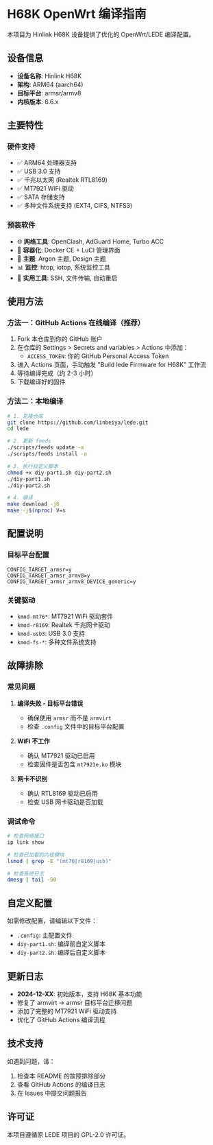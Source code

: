 # H68K OpenWrt 编译指南

本项目为 Hinlink H68K 设备提供了优化的 OpenWrt/LEDE 编译配置。

## 设备信息

- **设备名称**: Hinlink H68K
- **架构**: ARM64 (aarch64)
- **目标平台**: armsr/armv8
- **内核版本**: 6.6.x

## 主要特性

### 硬件支持
- ✅ ARM64 处理器支持
- ✅ USB 3.0 支持
- ✅ 千兆以太网 (Realtek RTL8169)
- ✅ MT7921 WiFi 驱动
- ✅ SATA 存储支持
- ✅ 多种文件系统支持 (EXT4, CIFS, NTFS3)

### 预装软件
- 🌐 **网络工具**: OpenClash, AdGuard Home, Turbo ACC
- 🐳 **容器化**: Docker CE + LuCI 管理界面
- 🎨 **主题**: Argon 主题, Design 主题
- 📊 **监控**: htop, iotop, 系统监控工具
- 🔧 **实用工具**: SSH, 文件传输, 自动重启

## 使用方法

### 方法一：GitHub Actions 在线编译（推荐）

1. Fork 本仓库到你的 GitHub 账户
2. 在仓库的 Settings > Secrets and variables > Actions 中添加：
   - `ACCESS_TOKEN`: 你的 GitHub Personal Access Token
3. 进入 Actions 页面，手动触发 "Build lede Firmware for H68K" 工作流
4. 等待编译完成（约 2-3 小时）
5. 下载编译好的固件

### 方法二：本地编译

```bash
# 1. 克隆仓库
git clone https://github.com/linbeiya/lede.git
cd lede

# 2. 更新 feeds
./scripts/feeds update -a
./scripts/feeds install -a

# 3. 执行自定义脚本
chmod +x diy-part1.sh diy-part2.sh
./diy-part1.sh
./diy-part2.sh

# 4. 编译
make download -j8
make -j$(nproc) V=s
```

## 配置说明

### 目标平台配置
```
CONFIG_TARGET_armsr=y
CONFIG_TARGET_armsr_armv8=y
CONFIG_TARGET_armsr_armv8_DEVICE_generic=y
```

### 关键驱动
- `kmod-mt76*`: MT7921 WiFi 驱动套件
- `kmod-r8169`: Realtek 千兆网卡驱动
- `kmod-usb3`: USB 3.0 支持
- `kmod-fs-*`: 多种文件系统支持

## 故障排除

### 常见问题

1. **编译失败 - 目标平台错误**
   - 确保使用 `armsr` 而不是 `armvirt`
   - 检查 `.config` 文件中的目标平台配置

2. **WiFi 不工作**
   - 确认 MT7921 驱动已启用
   - 检查固件是否包含 `mt7921e.ko` 模块

3. **网卡不识别**
   - 确认 RTL8169 驱动已启用
   - 检查 USB 网卡驱动是否加载

### 调试命令

```bash
# 检查网络接口
ip link show

# 检查已加载的内核模块
lsmod | grep -E "(mt76|r8169|usb)"

# 检查系统日志
dmesg | tail -50
```

## 自定义配置

如需修改配置，请编辑以下文件：
- `.config`: 主配置文件
- `diy-part1.sh`: 编译前自定义脚本
- `diy-part2.sh`: 编译后自定义脚本

## 更新日志

- **2024-12-XX**: 初始版本，支持 H68K 基本功能
- 修复了 armvirt -> armsr 目标平台迁移问题
- 添加了完整的 MT7921 WiFi 驱动支持
- 优化了 GitHub Actions 编译流程

## 技术支持

如遇到问题，请：
1. 检查本 README 的故障排除部分
2. 查看 GitHub Actions 的编译日志
3. 在 Issues 中提交问题报告

## 许可证

本项目遵循原 LEDE 项目的 GPL-2.0 许可证。
